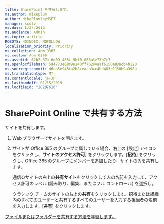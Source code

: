 ```yaml
---
title: SharePoint を共有します。
ms.author: mikeplum
author: MikePlumleyMSFT
manager: scotv
ms.date: 5/24/2018
ms.audience: Admin
ms.topic: article
ROBOTS: NOINDEX, NOFOLLOW
localization_priority: Priority
ms.collection: Adm_O365
ms.custom: Adm_O365
ms.assetid: 62b2c87b-6d09-4654-9bf0-868a5e73b7c7
ms.openlocfilehash: 5d4773e68d9e140ff762d4aaf6150a88acb4b120
ms.sourcegitcommit: d6ea5e9458a2b8ceaab3ac4bd483e1130b9a398a
ms.translationtype: MT
ms.contentlocale: ja-JP
ms.lasthandoff: 01/15/2019
ms.locfileid: "28297616"
---
```

# <a name="how-to-share-in-sharepoint-online"></a>SharePoint Online で共有する方法

サイトを共有します。
  
1. Web ブラウザーでサイトを開きます。
    
2. サイトが Office 365 のグループに属している場合、右上の [設定] アイコンをクリックし、**サイトのアクセス許可**] をクリックします。[**招待**] をクリックし、Office 365 のグループにメンバーを追加したり、サイトのみを共有します。 
    
    通信のサイトの右上の**共有サイト**をクリックして人の名前を入力して、アクセス許可のレベル (読み取り、編集、またはフル コントロール) を選択し。 
    
    クラシック チームのサイトの右上の**共有**をクリックします。招待または組織内のすべてのユーザーと共有するすべてのユーザーを入力する担当者の名前を入力します。[**共有**] をクリックします。
    
[ファイルまたはフォルダーを共有する方法を学習します。](https://go.microsoft.com/fwlink/?linkid=511430)
  

